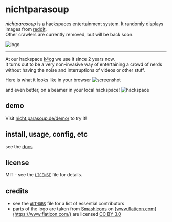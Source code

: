 # nichtparasoup

_nichtparasoup_ is a hackspaces entertainment system.
It randomly displays images from
[reddit](https://reddit.com).  
Other crawlers are currently removed, but will be back soon.


![logo](https://raw.githubusercontent.com/k4cg/nichtparasoup/master/images/logo.png)

---


At our hackspace [k4cg](https://k4cg.org) we use it since 2 years now.  
It turns out to be a very non-invasive way of entertaining a crowd of nerds 
without having the noise and interruptions of videos or other stuff.

Here is what it looks like in your browser
![screenshot](https://raw.githubusercontent.com/k4cg/nichtparasoup/master/images/screenshot.png)

and even better, on a beamer in your local hackspace!
![hackspace](https://raw.githubusercontent.com/k4cg/nichtparasoup/master/images/hackspace.jpg)

## demo

Visit [nicht.parasoup.de/demo/](http://nicht.parasoup.de/demo/) to try it!

## install, usage, config, etc 

see the [docs](https://github.com/k4cg/nichtparasoup/tree/master/docs)

## license

MIT - see the [`LICENSE`](https://github.com/k4cg/nichtparasoup/blob/master/LICENSE) file for details.

## credits

* see the [`AUTHORS`](https://github.com/k4cg/nichtparasoup/blob/master/AUTHORS) file for a list of essential contributors
* parts of the logo are taken
   from [Smashicons](https://www.flaticon.com/authors/smashicons)
   on [www.flaticon.com](https://www.flaticon.com/)
   are licensed [CC BY 3.0](https://creativecommons.org/licenses/by/3.0/)
